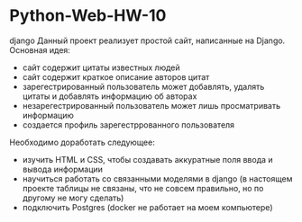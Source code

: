 # Python-Web-HW-10
django
Данный проект реализует простой сайт, написанные на Django.
Основная идея:
- сайт содержит цитаты известных людей
- сайт содержит краткое описание авторов цитат
- зарегестрированный пользователь может добавлять, удалять цитаты и добавлять информацию об авторах
- незарегестрированный пользователь может лишь просматривать информацию
- создается профиль зарегестррованного пользователя

Необходимо доработать следующее:
- изучить HTML и CSS, чтобы создавать аккуратные поля ввода и вывода информации
- научиться работать со связанными моделями в django (в настоящем проекте таблицы не связаны, что не совсем правильно, но по другому не могу сделать)
- подключить Postgres (docker не работает на моем компьютере) 
